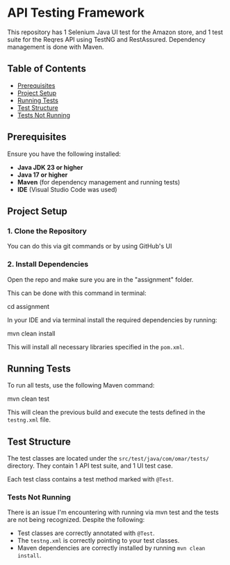 # API Testing Framework

This repository has 1 Selenium Java UI test for the Amazon store, and 1 test suite for the Reqres API using TestNG and RestAssured.
Dependency management is done with Maven.

## Table of Contents
- [Prerequisites](#prerequisites)
- [Project Setup](#project-setup)
- [Running Tests](#running-tests)
- [Test Structure](#test-structure)
- [Tests Not Running](#tests-not-running)

## Prerequisites

Ensure you have the following installed:

- **Java JDK 23 or higher**
- **Java 17 or higher**
- **Maven** (for dependency management and running tests)
- **IDE** (Visual Studio Code was used)

## Project Setup

### 1. Clone the Repository

You can do this via git commands or by using GitHub's UI

### 2. Install Dependencies

Open the repo and make sure you are in the "assignment" folder.

This can be done with this command in terminal:

cd assignment

In your IDE and via terminal install the required dependencies by running:

mvn clean install

This will install all necessary libraries specified in the `pom.xml`.

## Running Tests

To run all tests, use the following Maven command:

mvn clean test

This will clean the previous build and execute the tests defined in the `testng.xml` file.

## Test Structure

The test classes are located under the `src/test/java/com/omar/tests/` directory. They contain 1 API test suite, and 1 UI test case.

Each test class contains a test method marked with `@Test`.

### Tests Not Running

There is an issue I'm encountering with running via mvn test and the tests are not being recognized.
Despite the following:
- Test classes are correctly annotated with `@Test`.
- The `testng.xml` is correctly pointing to your test classes.
- Maven dependencies are correctly installed by running `mvn clean install`.
